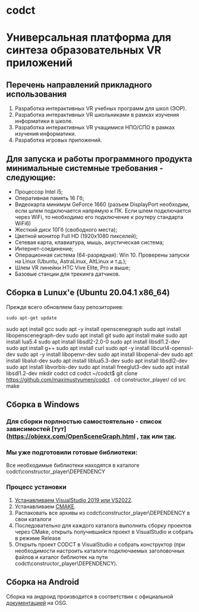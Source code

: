 # codct
# Универсальная платформа для синтеза образовательных VR приложений

## Перечень направлений прикладного использования
1. Разработка интерактивных  VR учебных программ для школ (ЭОР).
2. Разработка интерактивных  VR школьниками в рамках изучения информатики в школе.
3. Разработка интерактивных  VR учащимися НПО/СПО в рамках изучения информатики.
4. Разработка игровых приложений.

## Для запуска и работы программного продукта минимальные системные требования - следующие:
+ Процессор Intel i5;
+ Оперативная память 16 Гб;
+ Видеокарта минимум GeForce 1660 (разъем DisplayPort необходим, если шлем подключается напрямую к ПК. Если шлем подключается через WiFi, то необходимо его подключение к роутеру стандарта WiFi6)
+ Жесткий диск 10Гб (свободного места);
+ Цветной монитор Full HD (1920x1080 пикселей);
+ Сетевая карта, клавиатура, мышь, акустическая система;
+ Интернет-соединение;
+ Операционная система (64-разрядная): Win 10. Проверены запуски на Linux (Ubuntu, AstraLinux, AltLinux и т.д.);
+ Шлем VR линейки HTC Vive Elite, Pro и выше;
+ Базовые станции для трекинга датчиков.

## Сборка в Lunux'е (Ubuntu 20.04.1 x86_64)
Прежде всего обновляем базу репозиториев:
```
sudo apt-get update
```
sudo apt install gcc
sudo apt -y install openscenegraph
sudo apt install libopenscenegraph-dev
sudo apt install git
sudo apt install make
sudo apt install lua5.4 
sudo apt install libsdl2-2.0-0
sudo apt install libsdl1.2-dev
sudo apt install g++ 
sudo apt install curl
sudo apt -y install libcurl4-openssl-dev
sudo apt -y install libopenvr-dev
sudo apt install libopenal-dev
sudo apt install libalut-dev
sudo apt install liblua5.3-dev
sudo apt install libsdl2-dev
sudo apt install libvorbis-dev
sudo apt install freeglut3-dev
sudo apt install libsdl1.2-dev
mkdir codct
cd codct
~/codct$ git clone https://github.com/maximustyumen/codct . 
cd constructor_player/ cd src
make


## Сборка в Windows
### Для сборки порлностью самостоятельно - список зависимостей [тут](https://objexx.com/OpenSceneGraph.html , [так](https://habr.com/ru/articles/429816/) или [так](https://www.openscenegraph.com/index.php/documentation/platform-specifics/windows).
### Мы уже подготовили готовые библиотеки:
Все необходимые библиотеки находятся в каталоге
codct\constructor_player\DEPENDENCY

### Процесс установки
1. [Устанавливаем VisualStudio 2019 или VS2022](https://learn.microsoft.com/ru-ru/visualstudio/install/install-visual-studio?view=vs-2022).
2. Устанавливаем [CMAKE](https://cpp-python-nsu.inp.nsk.su/textbook/sec2/ch5).
3. Распаковать все архивы из codct\constructor_player\DEPENDENCY в свои каталоги
4. Последовательно для каждого каталога выполнить сборку проектов через CMake, открыть получившийся проект в VisualStudio и собрать в режиме Release
5. Открыть проект CODCT в VisualStudio и собрать конструктор (при необходимости настроить каталоги подключаемых заголовочных файлов и каталог библиотек на пути codct\constructor_player\DEPENDENCY).
   
## Сборка на Android 
Сборка на андроид производится в соответствии с официальной [документацией](https://www.openscenegraph.com/index.php/documentation/platform-specifics/android/43-building-openscenegraph-for-android-3-0-2) на OSG.
